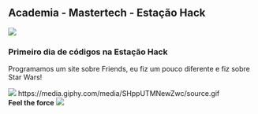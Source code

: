 <nav>
  <h1>Academia - Mastertech - Estação Hack</h1>
  <img src="https://ftp.mastertech.com.br/Nginx-Fancyindex-Theme/Nginx-Fancyindex-Theme-light/estacao-logo.png"  />
</nav>
  
<h3>Primeiro dia de códigos na Estação Hack </h3>
<p>Programamos um site sobre Friends, eu fiz um pouco diferente e fiz sobre Star Wars!</p>

<img src="https://media.giphy.com/media/YwjzRjSaCWlP2/source.gif"  />
https://media.giphy.com/media/SHppUTMNewZwc/source.gif



<footer>
<b>Feel the force</b>
<img src="https://media.giphy.com/media/SHppUTMNewZwc/source.gif"  />
</footer>
